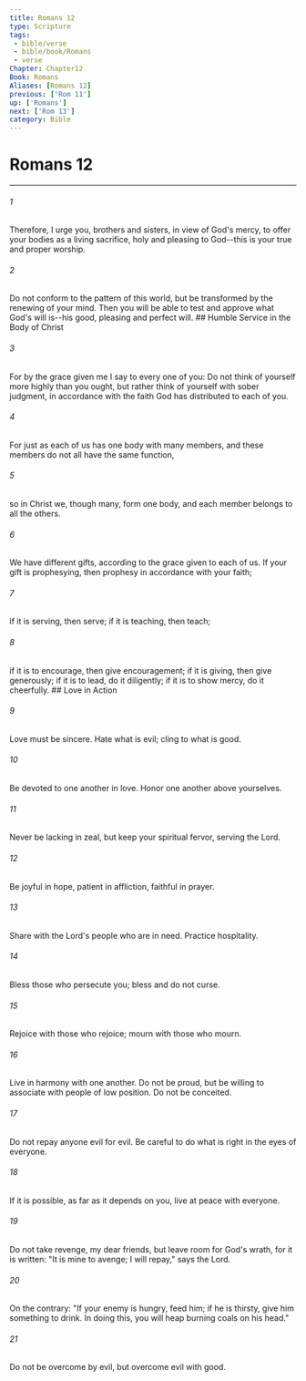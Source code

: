```yaml
---
title: Romans 12
type: Scripture
tags:
 - bible/verse
 - bible/book/Romans
 - verse
Chapter: Chapter12
Book: Romans
Aliases: [Romans 12]
previous: ['Rom 11']
up: ['Romans']
next: ['Rom 13']
category: Bible
---
```

# Romans 12

***


###### 1 
Therefore, I urge you, brothers and sisters, in view of God's mercy, to offer your bodies as a living sacrifice, holy and pleasing to God--this is your true and proper worship. 

###### 2 
Do not conform to the pattern of this world, but be transformed by the renewing of your mind. Then you will be able to test and approve what God's will is--his good, pleasing and perfect will. ## Humble Service in the Body of Christ 

###### 3 
For by the grace given me I say to every one of you: Do not think of yourself more highly than you ought, but rather think of yourself with sober judgment, in accordance with the faith God has distributed to each of you. 

###### 4 
For just as each of us has one body with many members, and these members do not all have the same function, 

###### 5 
so in Christ we, though many, form one body, and each member belongs to all the others. 

###### 6 
We have different gifts, according to the grace given to each of us. If your gift is prophesying, then prophesy in accordance with your faith; 

###### 7 
if it is serving, then serve; if it is teaching, then teach; 

###### 8 
if it is to encourage, then give encouragement; if it is giving, then give generously; if it is to lead, do it diligently; if it is to show mercy, do it cheerfully. ## Love in Action 

###### 9 
Love must be sincere. Hate what is evil; cling to what is good. 

###### 10 
Be devoted to one another in love. Honor one another above yourselves. 

###### 11 
Never be lacking in zeal, but keep your spiritual fervor, serving the Lord. 

###### 12 
Be joyful in hope, patient in affliction, faithful in prayer. 

###### 13 
Share with the Lord's people who are in need. Practice hospitality. 

###### 14 
Bless those who persecute you; bless and do not curse. 

###### 15 
Rejoice with those who rejoice; mourn with those who mourn. 

###### 16 
Live in harmony with one another. Do not be proud, but be willing to associate with people of low position. Do not be conceited. 

###### 17 
Do not repay anyone evil for evil. Be careful to do what is right in the eyes of everyone. 

###### 18 
If it is possible, as far as it depends on you, live at peace with everyone. 

###### 19 
Do not take revenge, my dear friends, but leave room for God's wrath, for it is written: "It is mine to avenge; I will repay," says the Lord. 

###### 20 
On the contrary: "If your enemy is hungry, feed him; if he is thirsty, give him something to drink. In doing this, you will heap burning coals on his head." 

###### 21 
Do not be overcome by evil, but overcome evil with good. 
